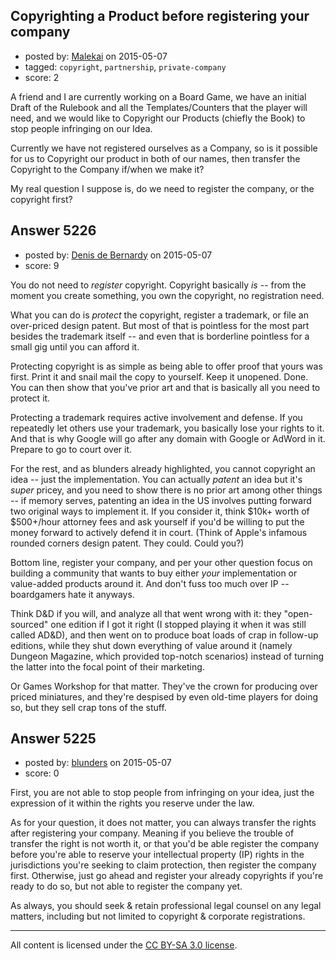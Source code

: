 ## Copyrighting a Product before registering your company

- posted by: [Malekai](https://stackexchange.com/users/5820495/malekai) on 2015-05-07
- tagged: `copyright`, `partnership`, `private-company`
- score: 2

<p>A friend and I are currently working on a Board Game, we have an initial Draft of the Rulebook and all the Templates/Counters that the player will need, and we would like to Copyright our Products (chiefly the Book) to stop people infringing on our Idea.</p>

<p>Currently we have not registered ourselves as a Company, so is it possible for us to Copyright our product in both of our names, then transfer the Copyright to the Company if/when we make it?</p>

<p>My real question I suppose is, do we need to register the company, or the copyright first?</p>



## Answer 5226

- posted by: [Denis de Bernardy](https://stackexchange.com/users/182468/denis-de-bernardy) on 2015-05-07
- score: 9

<p>You do not need to <em>register</em> copyright. Copyright basically <em>is</em> -- from the moment you create something, you own the copyright, no registration need.</p>

<p>What you can do is <em>protect</em> the copyright, register a trademark, or file an over-priced design patent. But most of that is pointless for the most part besides the trademark itself -- and even that is borderline pointless for a small gig until you can afford it.</p>

<p>Protecting copyright is as simple as being able to offer proof that yours was first. Print it and snail mail the copy to yourself. Keep it unopened. Done. You can then show that you've prior art and that is basically all you need to protect it.</p>

<p>Protecting a trademark requires active involvement and defense. If you repeatedly let others use your trademark, you basically lose your rights to it. And that is why Google will go after any domain with Google or AdWord in it. Prepare to go to court over it.</p>

<p>For the rest, and as blunders already highlighted, you cannot copyright an idea -- just the implementation. You can actually <em>patent</em> an idea but it's <em>super</em> pricey, and you need to show there is no prior art among other things -- if memory serves, patenting an idea in the US involves putting forward two original ways to implement it. If you consider it, think $10k+ worth of $500+/hour attorney fees and ask yourself if you'd be willing to put the money forward to actively defend it in court. (Think of Apple's infamous rounded corners design patent. They could. Could you?)</p>

<p>Bottom line, register your company, and per your other question focus on building a community that wants to buy either <em>your</em> implementation or value-added products around it. And don't fuss too much over IP -- boardgamers hate it anyways.</p>

<p>Think D&amp;D if you will, and analyze all that went wrong with it: they "open-sourced" one edition if I got it right (I stopped playing it when it was still called AD&amp;D), and then went on to produce boat loads of crap in follow-up editions, while they shut down everything of value around it (namely Dungeon Magazine, which provided top-notch scenarios) instead of turning the latter into the focal point of their marketing.</p>

<p>Or Games Workshop for that matter. They've the crown for producing over priced miniatures, and they're despised by even old-time players for doing so, but they sell crap tons of the stuff.</p>



## Answer 5225

- posted by: [blunders](https://stackexchange.com/users/216182/blunders) on 2015-05-07
- score: 0

<p>First, you are not able to stop people from infringing on your idea, just the expression of it within the rights you reserve under the law.</p>

<p>As for your question, it does not matter, you can always transfer the rights after registering your company.  Meaning if you believe the trouble of transfer the right is not worth it, or that you'd be able register the company before you're able to reserve your intellectual property (IP) rights in the jurisdictions you're seeking to claim protection, then register the company first. Otherwise, just go ahead and register your already copyrights if you're ready to do so, but not able to register the company yet.</p>

<p>As always, you should seek &amp; retain professional legal counsel on any legal matters, including but not limited to copyright &amp; corporate registrations. </p>




---

All content is licensed under the [CC BY-SA 3.0 license](https://creativecommons.org/licenses/by-sa/3.0/).
